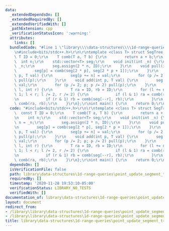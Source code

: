 ```yaml
---
data:
  _extendedDependsOn: []
  _extendedRequiredBy: []
  _extendedVerifiedWith: []
  _pathExtension: cpp
  _verificationStatusIcon: ':warning:'
  attributes:
    links: []
  bundledCode: "#line 1 \"library\\\\data-structures\\\\1d-range-queries\\\\point_update_segment_tree.cpp\"\
    \n#include<bits/stdc++.h>\r\n\r\ntemplate <class T> struct SegTree {\r\n    const\
    \ T ID = 0;\r\n    T comb(T a, T b) {\r\n        return a + b;\r\n    }\r\n  \
    \  int n;\r\n    std::vector<T> seg;\r\n    void init(int _n) {\r\n        n =\
    \ _n;\r\n        seg.assign(2 * n, ID);\r\n    }\r\n    void pull(int p) {\r\n\
    \        seg[p] = comb(seg[2 * p], seg[2 * p + 1]);\r\n    }\r\n    void upd(int\
    \ p, T val) {\r\n        seg[p += n] = val;\r\n        for (p /= 2; p; p /= 2)\
    \ pull(p);\r\n    }\r\n    void add(int p, T val) {\r\n        seg[p += n] +=\
    \ val;\r\n        for (p /= 2; p; p /= 2) pull(p);\r\n    }\r\n    T query(int\
    \ l, int r) {\r\n        T ra = ID, rb = ID;\r\n        for (l += n, r += n +\
    \ 1; l < r; l /= 2, r /= 2) {\r\n            if (l & 1) ra = comb(ra, seg[l++]);\r\
    \n            if (r & 1) rb = comb(seg[--r], rb);\r\n        }\r\n        return\
    \ comb(ra, rb);\r\n    }\r\n};\r\nint main() {\r\n    return 0;\r\n}\r\n"
  code: "#include<bits/stdc++.h>\r\n\r\ntemplate <class T> struct SegTree {\r\n  \
    \  const T ID = 0;\r\n    T comb(T a, T b) {\r\n        return a + b;\r\n    }\r\
    \n    int n;\r\n    std::vector<T> seg;\r\n    void init(int _n) {\r\n       \
    \ n = _n;\r\n        seg.assign(2 * n, ID);\r\n    }\r\n    void pull(int p) {\r\
    \n        seg[p] = comb(seg[2 * p], seg[2 * p + 1]);\r\n    }\r\n    void upd(int\
    \ p, T val) {\r\n        seg[p += n] = val;\r\n        for (p /= 2; p; p /= 2)\
    \ pull(p);\r\n    }\r\n    void add(int p, T val) {\r\n        seg[p += n] +=\
    \ val;\r\n        for (p /= 2; p; p /= 2) pull(p);\r\n    }\r\n    T query(int\
    \ l, int r) {\r\n        T ra = ID, rb = ID;\r\n        for (l += n, r += n +\
    \ 1; l < r; l /= 2, r /= 2) {\r\n            if (l & 1) ra = comb(ra, seg[l++]);\r\
    \n            if (r & 1) rb = comb(seg[--r], rb);\r\n        }\r\n        return\
    \ comb(ra, rb);\r\n    }\r\n};\r\nint main() {\r\n    return 0;\r\n}\r\n"
  dependsOn: []
  isVerificationFile: false
  path: library\data-structures\1d-range-queries\point_update_segment_tree.cpp
  requiredBy: []
  timestamp: '2020-11-28 19:53:10-05:00'
  verificationStatus: LIBRARY_NO_TESTS
  verifiedWith: []
documentation_of: library\data-structures\1d-range-queries\point_update_segment_tree.cpp
layout: document
redirect_from:
- /library\library\data-structures\1d-range-queries\point_update_segment_tree.cpp
- /library\library\data-structures\1d-range-queries\point_update_segment_tree.cpp.html
title: library\data-structures\1d-range-queries\point_update_segment_tree.cpp
---
```

